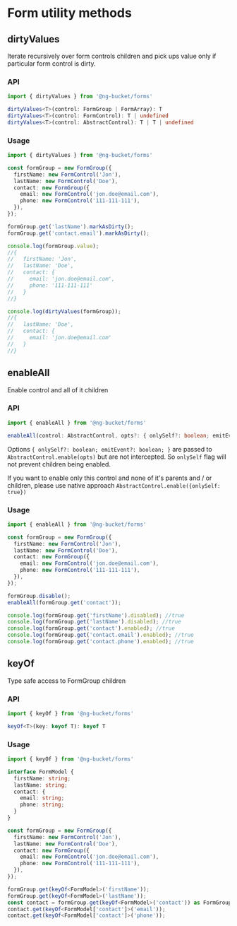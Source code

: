 # Form utility methods

## dirtyValues
Iterate recursively over form controls children and pick ups value only if particular form control is dirty. 

### API
```typescript
import { dirtyValues } from '@ng-bucket/forms'

dirtyValues<T>(control: FormGroup | FormArray): T
dirtyValues<T>(control: FormControl): T | undefined
dirtyValues<T>(control: AbstractControl): T | T | undefined
```

### Usage
```typescript
import { dirtyValues } from '@ng-bucket/forms'

const formGroup = new FormGroup({
  firstName: new FormControl('Jon'),
  lastName: new FormControl('Doe'),
  contact: new FormGroup({
    email: new FormControl('jon.doe@email.com'),
    phone: new FormControl('111-111-111'),
  }),
});

formGroup.get('lastName').markAsDirty();
formGroup.get('contact.email').markAsDirty();

console.log(formGroup.value);
//{
//   firstName: 'Jon', 
//   lastName: 'Doe', 
//   contact: {
//     email: 'jon.doe@email.com', 
//     phone: '111-111-111'
//   }
//}

console.log(dirtyValues(formGroup));
//{
//   lastName: 'Doe', 
//   contact: {
//     email: 'jon.doe@email.com'
//   }
//}
```





## enableAll
Enable control and all of it children

### API
```typescript
import { enableAll } from '@ng-bucket/forms'

enableAll(control: AbstractControl, opts?: { onlySelf?: boolean; emitEvent?: boolean; }) : void
```

Options `{ onlySelf?: boolean; emitEvent?: boolean; }` are passed to `AbstractControl.enable(opts)` but are not intercepted.
So `onlySelf` flag will not prevent children being enabled.

If you want to enable only this control and none of it's parents and / or children, please use native approach `AbstractControl.enable({onlySelf: true})` 

### Usage
```typescript
import { enableAll } from '@ng-bucket/forms'

const formGroup = new FormGroup({
  firstName: new FormControl('Jon'),
  lastName: new FormControl('Doe'),
  contact: new FormGroup({
    email: new FormControl('jon.doe@email.com'),
    phone: new FormControl('111-111-111'),
  }),
});

formGroup.disable();
enableAll(formGroup.get('contact'));

console.log(formGroup.get('firstName').disabled); //true
console.log(formGroup.get('lastName').disabled); //true
console.log(formGroup.get('contact').enabled); //true
console.log(formGroup.get('contact.email').enabled); //true
console.log(formGroup.get('contact.phone').enabled); //true
```





## keyOf
Type safe access to FormGroup children

### API
```typescript
import { keyOf } from '@ng-bucket/forms'

keyOf<T>(key: keyof T): keyof T
```

### Usage
```typescript
import { keyOf } from '@ng-bucket/forms'

interface FormModel {
  firstName: string;
  lastName: string;
  contact: {
    email: string;
    phone: string;
  }
}

const formGroup = new FormGroup({
  firstName: new FormControl('Jon'),
  lastName: new FormControl('Doe'),
  contact: new FormGroup({
    email: new FormControl('jon.doe@email.com'),
    phone: new FormControl('111-111-111'),
  }),
});

formGroup.get(keyOf<FormModel>('firstName'));
formGroup.get(keyOf<FormModel>('lastName'));
const contact = formGroup.get(keyOf<FormModel>('contact')) as FormGroup;
contact.get(keyOf<FormModel['contact']>('email'));
contact.get(keyOf<FormModel['contact']>('phone'));
```
